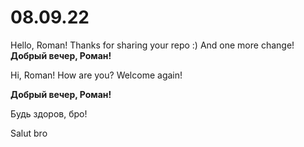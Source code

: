 # 08.09.22


Hello, Roman! Thanks for sharing your repo :)
And one more change!
**Добрый вечер, Роман!**

Hi, Roman! How are you?
Welcome again!

**Добрый вечер, Роман!**

Будь здоров, бро!

Salut bro